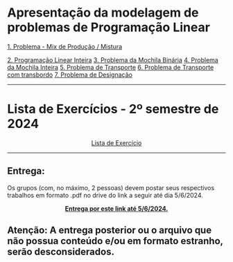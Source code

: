 # Apresentação da modelagem de problemas de Programação Linear

<a href="https://github.com/Daniel-C-Fernandes/PO-2-bimestre/blob/main/modelagem.ipynb">1. Problema - Mix de Produção / Mistura</a>

<a href="https://github.com/Daniel-C-Fernandes/PO-2-bimestre/blob/main/modelagem.ipynb">
2. Programação Linear Inteira</a>


<a href="https://github.com/Daniel-C-Fernandes/PO-2-bimestre/blob/main/modelagem.ipynb">
3. Problema da Mochila Binária</a>


<a href="https://github.com/Daniel-C-Fernandes/PO-2-bimestre/blob/main/modelagem.ipynb">
4. Problema da Mochila Inteira</a>


<a href="https://github.com/Daniel-C-Fernandes/PO-2-bimestre/blob/main/modelagem.ipynb">
5. Problema de Transporte</a>


<a href="https://github.com/Daniel-C-Fernandes/PO-2-bimestre/blob/main/modelagem.ipynb">
6. Problema de Transporte com transbordo</a>


<a href="https://github.com/Daniel-C-Fernandes/PO-2-bimestre/blob/main/modelagem.ipynb">
7. Problema de Designação</a>

<hr>

# Lista de Exercícios - 2º semestre de 2024

<div align = "center">
<a href="https://github.com/Daniel-C-Fernandes/PO-2-bimestre/blob/main/Modelagem%20de%20Problemas.pdf">Lista de Exercício</a>
 </div>

<hr>

## Entrega:

Os grupos (com, no máximo, 2 pessoas) devem postar seus respectivos trabalhos em formato .pdf no drive do link a seguir até dia 5/6/2024.

<div align = "center">
<b><a href="https://drive.google.com/drive/folders/1MWAEhZSYaIVrj1Mrn6cb6brHyQ7i-rZW?usp=sharing">Entrega por este link até 5/6/2024.</a></b>
</div>

## Atenção: A entrega posterior ou o arquivo que não possua conteúdo e/ou em formato estranho, serão desconsiderados.






